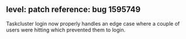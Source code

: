 level: patch
reference: bug 1595749
---
Taskcluster login now properly handles an edge case where a couple of users were hitting which prevented them to login.
